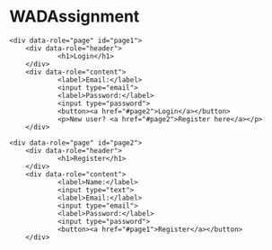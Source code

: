 # WADAssignment
<!-- Page 1: Login -->
	<div data-role="page" id="page1">
		<div data-role="header">
				<h1>Login</h1>
		</div>
		<div data-role="content">
				<label>Email:</label>
				<input type="email">
				<label>Password:</label>
				<input type="password">
				<button><a href="#page2">Login</a></button>
				<p>New user? <a href="#page2">Register here</a></p>
		</div>
</div>

  <!-- Page 2: Register -->
	<div data-role="page" id="page2">
		<div data-role="header">
				<h1>Register</h1>
		</div>
		<div data-role="content">
				<label>Name:</label>
				<input type="text">
				<label>Email:</label>
				<input type="email">
				<label>Password:</label>
				<input type="password">
				<button><a href="#page1">Register</a></button>
		</div>
</div>